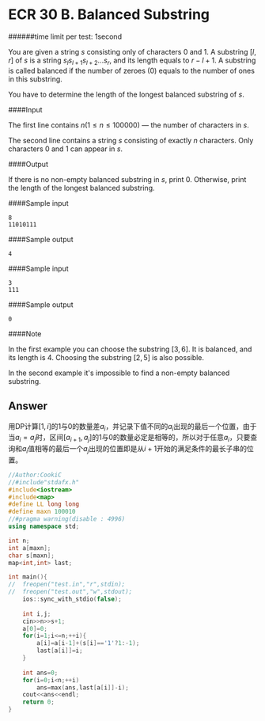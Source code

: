 # ECR 30 B. Balanced Substring

######time limit per test: 1second

You are given a string $s$ consisting only of characters 0 and 1. A substring $[l, r]$ of $s$ is a string $s_ls_{l+ 1}s_{l+2}... s_r$, and its length equals to $r-l+1$. A substring is called balanced if the number of zeroes (0) equals to the number of ones in this substring.

You have to determine the length of the longest balanced substring of $s$.

####Input

The first line contains $n (1 ≤ n ≤ 100000)$ — the number of characters in $s$.

The second line contains a string $s$ consisting of exactly $n$ characters. Only characters 0 and 1 can appear in $s$.

####Output

If there is no non-empty balanced substring in *s*, print 0. Otherwise, print the length of the longest balanced substring.

####Sample input

```
8
11010111
```

####Sample output

```
4
```

####Sample input

```
3
111
```

####Sample output

```
0
```

####Note

In the first example you can choose the substring [3, 6]. It is balanced, and its length is 4. Choosing the substring [2, 5] is also possible.

In the second example it's impossible to find a non-empty balanced substring.

## Answer

用DP计算$[1,i]$的1与0的数量差$a_i$，并记录下值不同的$a_i$出现的最后一个位置，由于当$a_i=a_j$时，区间$[a_{i+1},a_j]$的1与0的数量必定是相等的，所以对于任意$a_i$，只要查询和$a_i$值相等的最后一个$a_j$出现的位置即是从$i+1$开始的满足条件的最长子串的位置。

```c++
//Author:CookiC
//#include"stdafx.h"
#include<iostream>
#include<map>
#define LL long long
#define maxn 100010
//#pragma warning(disable : 4996)
using namespace std;

int n;
int a[maxn];
char s[maxn];
map<int,int> last;

int main(){
//	freopen("test.in","r",stdin);
//	freopen("test.out","w",stdout);
	ios::sync_with_stdio(false);
	
	int i,j;
	cin>>n>>s+1;
	a[0]=0;
	for(i=1;i<=n;++i){
		a[i]=a[i-1]+(s[i]=='1'?1:-1);
		last[a[i]]=i;
	}
	
	int ans=0;
	for(i=0;i<n;++i)
		ans=max(ans,last[a[i]]-i);
	cout<<ans<<endl;
	return 0;
}
```

